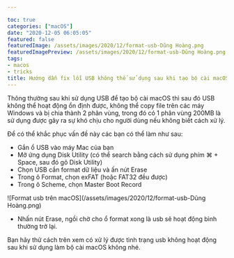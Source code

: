 ```yaml
---

toc: true
categories: ["macOS"]
date: "2020-12-05 06:05:05"
featured: false
featuredImage: /assets/images/2020/12/format-usb-Dũng Hoàng.png
featuredImagePreview: /assets/images/2020/12/format-usb-Dũng Hoàng.png
tags:
- macos
- tricks
title: Hướng dẫn fix lỗi USB không thể sử dụng sau khi tạo bộ cài macOS
---
```

Thông thường sau khi sử dụng USB để tạo bộ cài macOS thì sau đó USB không thể hoạt động ổn định được, không thể copy file trên các máy Windows và bị chia thành 2 phân vùng, trong đó có 1 phân vùng 200MB là sử dụng được gây ra sự khó chịu cho người dùng nếu không biết cách xử lý.

Để có thể khắc phục vấn đề này các bạn có thể làm như sau:

* Gắn ổ USB vào máy Mac của bạn
* Mở ứng dụng Disk Utility (có thể search bằng cách sử dụng phím ⌘ + Space, sau đó gõ Disk Utility)
* Chọn USB cần format dữ liệu và ấn nút Erase
* Trong ô Format, chọn exFAT (hoặc FAT32 đều được)
* Trong ô Scheme, chọn Master Boot Record
  
![Format usb trên macOS](/assets/images/2020/12/format-usb-Dũng Hoàng.png)

* Nhấn nút Erase, ngồi chờ cho ổ format xong là usb sẽ hoạt động bình thường trở lại.

Bạn hãy thử cách trên xem có xử lý được tình trạng usb không hoạt động sau khi sử dụng làm bộ cài macOS không nhé.